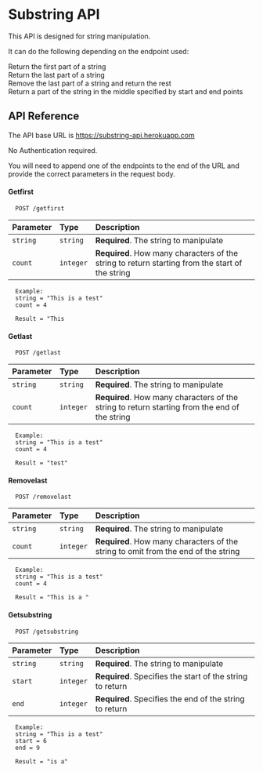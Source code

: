 # Substring API

This API is designed for string manipulation.

It can do the following depending on the endpoint used:

Return the first part of a string  
Return the last part of a string  
Remove the last part of a string and return the rest  
Return a part of the string in the middle specified by start and end points  

## API Reference

The API base URL is https://substring-api.herokuapp.com  

No Authentication required.

You will need to append one of the endpoints to the end of the URL and provide the correct parameters in the request body.

#### Getfirst

```
  POST /getfirst
```

| Parameter | Type     | Description                |
| :-------- | :------- | :------------------------- |
| `string` | `string` | **Required**. The string to manipulate |
| `count` | `integer` | **Required**. How many characters of the string to return starting from the start of the string |

```
  Example:
  string = "This is a test"
  count = 4

  Result = "This
```

#### Getlast

```
  POST /getlast
```

| Parameter | Type     | Description                |
| :-------- | :------- | :------------------------- |
| `string` | `string` | **Required**. The string to manipulate |
| `count` | `integer` | **Required**. How many characters of the string to return starting from the end of the string |

```
  Example:
  string = "This is a test"
  count = 4

  Result = "test"
```
#### Removelast

```
  POST /removelast
```

| Parameter | Type     | Description                |
| :-------- | :------- | :------------------------- |
| `string` | `string` | **Required**. The string to manipulate |
| `count` | `integer` | **Required**. How many characters of the string to omit from the end of the string |

```
  Example:
  string = "This is a test"
  count = 4

  Result = "This is a "
```
#### Getsubstring

```
  POST /getsubstring
```

| Parameter | Type     | Description                |
| :-------- | :------- | :------------------------- |
| `string` | `string` | **Required**. The string to manipulate |
| `start` | `integer` | **Required**. Specifies the start of the string to return |
| `end` | `integer` | **Required**. Specifies the end of the string to return |

```
  Example:
  string = "This is a test"
  start = 6
  end = 9

  Result = "is a"
```
